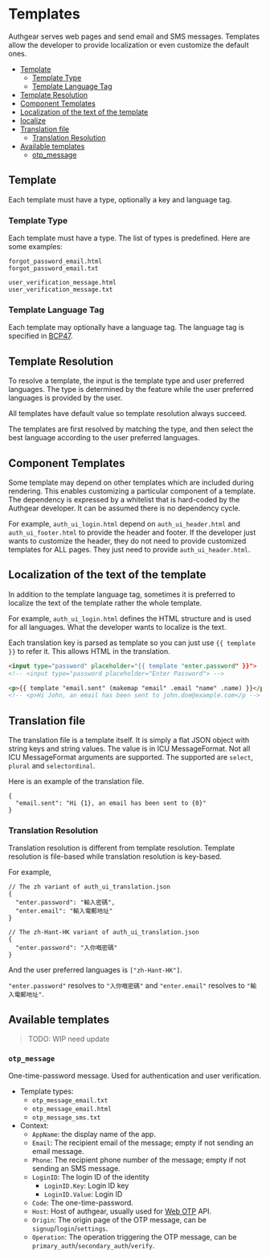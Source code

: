 # Templates

Authgear serves web pages and send email and SMS messages. Templates allow the developer to provide localization or even customize the default ones.

  * [Template](#template)
    * [Template Type](#template-type)
    * [Template Language Tag](#template-language-tag)
  * [Template Resolution](#template-resolution)
  * [Component Templates](#component-templates)
  * [Localization of the text of the template](#localization-of-the-text-of-the-template)
  * [localize](#localize)
  * [Translation file](#translation-file)
    * [Translation Resolution](#translation-resolution)
  * [Available templates](#available-templates)
    * [otp_message](#otp_message)

## Template

Each template must have a type, optionally a key and language tag.

### Template Type

Each template must have a type. The list of types is predefined. Here are some examples:

```
forgot_password_email.html
forgot_password_email.txt

user_verification_message.html
user_verification_message.txt
```

### Template Language Tag

Each template may optionally have a language tag. The language tag is specified in [BCP47](https://tools.ietf.org/html/bcp47).

## Template Resolution

To resolve a template, the input is the template type and user preferred languages. The type is determined by the feature while the user preferred languages is provided by the user.

All templates have default value so template resolution always succeed.

The templates are first resolved by matching the type, and then select the best language according to the user preferred languages.

## Component Templates

Some template may depend on other templates which are included during rendering. This enables customizing a particular component of a template. The dependency is expressed by a whitelist that is hard-coded by the Authgear developer. It can be assumed there is no dependency cycle.

For example, `auth_ui_login.html` depend on `auth_ui_header.html` and `auth_ui_footer.html` to provide the header and footer. If the developer just wants to customize the header, they do not need to provide customized templates for ALL pages. They just need to provide `auth_ui_header.html`.

## Localization of the text of the template

In addition to the template language tag, sometimes it is preferred to localize the text of the template rather the whole template.

For example, `auth_ui_login.html` defines the HTML structure and is used for all languages. What the developer wants to localize is the text.

Each translation key is parsed as template so you can just use `{{ template }}` to refer it. This allows HTML in the translation.

```html
<input type="password" placeholder="{{ template "enter.password" }}">
<!-- <input type="password placeholder="Enter Password"> -->
```

```html
<p>{{ template "email.sent" (makemap "email" .email "name" .name) }}</p>
<!-- <p>Hi John, an email has been sent to john.doe@example.com</p -->
```

## Translation file

The translation file is a template itself. It is simply a flat JSON object with string keys and string values. The value is in ICU MessageFormat. Not all ICU MessageFormat arguments are supported. The supported are `select`, `plural` and `selectordinal`.

Here is an example of the translation file.

```json5
{
  "email.sent": "Hi {1}, an email has been sent to {0}"
}
```

### Translation Resolution

Translation resolution is different from template resolution. Template resolution is file-based while translation resolution is key-based.

For example,

```json5
// The zh variant of auth_ui_translation.json
{
  "enter.password": "輸入密碼",
  "enter.email": "輸入電郵地址"
}
```

```json5
// The zh-Hant-HK variant of auth_ui_translation.json
{
  "enter.password": "入你嘅密碼"
}
```

And the user preferred languages is `["zh-Hant-HK"]`.

`"enter.password"` resolves to `"入你嘅密碼"` and `"enter.email"` resolves to `"輸入電郵地址"`.

## Available templates

> TODO: WIP need update

### `otp_message`

One-time-password message. Used for authentication and user verification.

- Template types:
    - `otp_message_email.txt`
    - `otp_message_email.html`
    - `otp_message_sms.txt`
- Context:
    - `AppName`: the display name of the app.
    - `Email`: The recipient email of the message; empty if not sending an email message.
    - `Phone`: The recipient phone number of the message; empty if not sending an SMS message.
    - `LoginID`: The login ID of the identity
        - `LoginID.Key`: Login ID key
        - `LoginID.Value`: Login ID
    - `Code`: The one-time-password.
    - `Host`: Host of authgear, usually used for [Web OTP](https://web.dev/web-otp/) API.
    - `Origin`: The origin page of the OTP message, can be `signup`/`login`/`settings`.
    - `Operation`: The operation triggering the OTP message, can be `primary_auth`/`secondary_auth`/`verify`.
